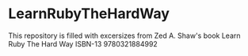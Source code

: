 # LearnRubyTheHardWay

This repository is filled with excersizes from Zed A. Shaw's book Learn Ruby The Hard Way ISBN-13 9780321884992
